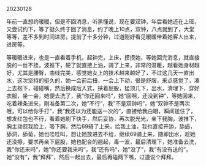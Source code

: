 20230128

年前一直想约暖暖，但是不回消息，听黑懂说，现在要双钟，年后看她还在上班，又尝试约下，等了挺久终于回了消息，约了晚上10点，双钟，八点就到了，大堂等等，差不多到时间进房，提前了十多分钟，过道刚好看见暖暖带着她客人出来，进房等。

等暖暖进来，也是一直看着手机，起钟完，上床，摸摸她，等她回完消息，就直接脱的一丝不挂，波推下，硬了就直接上油，骑了上来，非常的温暖，越看她身材越好，尤其是腰臀，曲线完美，感觉她女上的技术越来越好了，不过这几天一直出水，这次坚持的挺久的，她一会前后扭，一会上下动，很是舒服，来点感觉了，凑上去抱下，碰碰嘴，然后换成后入式，扶着屁股，猛顶几下，出水，清理下，穿好衣服，坐一会，她便去洗了，我“你还回来吗”，她“回啊，还没到钟”，等她回来，吃着辣条进来，刚准备第二次，她”不行“，我”不是双钟吗“，她”双钟不是两次哦，可以给你手打“，我”我还以为还能送一次的“，直接给我白眼，瞬间尬住了，想发红包也不行，看着她刷下快手，然后妥协，再次脱光光，亲下我胸，波推下，胸主动怼我脸上，吸下胸，然后69骑了上来，给我上油，我也直接开舔，舔逼，舔洞，舔菊，她也哇哇叫，想让她放进去不给，继续69骑上来，随即出水，趁她还没擦，要求再亲下屁股，她也配合的翘起，毒一波，最后清理下，她准备去洗，我”你还来吗“，她”你还要我来吗“，我”还有吗“，她”没了“，我”有没有送的“，她”没有“，我”拜拜“，然后一起出去，最后再碰两下嘴，过道说个拜拜。

